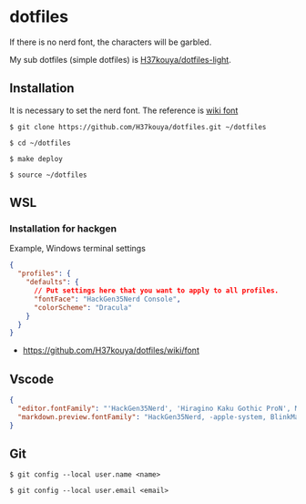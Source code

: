 # dotfiles

If there is no nerd font, the characters will be garbled.

My sub dotfiles (simple dotfiles) is [H37kouya/dotfiles-light](https://github.com/H37kouya/dotfiles-light).

## Installation

It is necessary to set the nerd font.
The reference is [wiki font](https://github.com/H37kouya/dotfiles/wiki/font)

```shell
$ git clone https://github.com/H37kouya/dotfiles.git ~/dotfiles

$ cd ~/dotfiles

$ make deploy

$ source ~/dotfiles
```


## WSL

### Installation for hackgen

Example, Windows terminal settings

```json
{
  "profiles": {
    "defaults": {
      // Put settings here that you want to apply to all profiles.
      "fontFace": "HackGen35Nerd Console",
      "colorScheme": "Dracula"
    }
  }
}
```

- https://github.com/H37kouya/dotfiles/wiki/font

## Vscode

```json
{
  "editor.fontFamily": "'HackGen35Nerd', 'Hiragino Kaku Gothic ProN', Menlo, Monaco, 'Courier New', monospace",
  "markdown.preview.fontFamily": "HackGen35Nerd, -apple-system, BlinkMacSystemFont, 'Segoe WPC', 'Segoe UI', system-ui, 'Ubuntu', 'Droid Sans', sans-serif"
}
```

## Git
```shell
$ git config --local user.name <name>

$ git config --local user.email <email>
```
